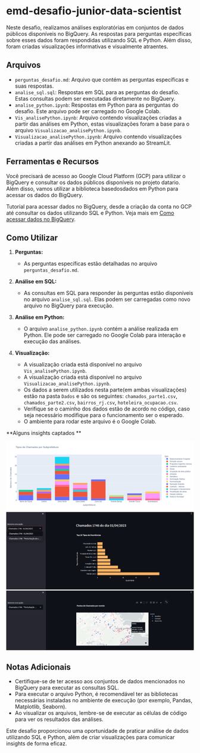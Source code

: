 # emd-desafio-junior-data-scientist


Neste desafio, realizamos análises exploratórias em conjuntos de dados públicos disponíveis no BigQuery. As respostas para perguntas específicas sobre esses dados foram respondidas utilizando SQL e Python. Além disso, foram criadas visualizações informativas e visualmente atraentes.

## Arquivos

- `perguntas_desafio.md`: Arquivo que contém as perguntas específicas e suas respostas.
- `analise_sql.sql`: Respostas em SQL para as perguntas do desafio. Estas consultas podem ser executadas diretamente no BigQuery.
- `analise_python.ipynb`: Respostas em Python para as perguntas do desafio. Este arquivo pode ser carregado no Google Colab.
-  `Vis_analisePython.ipynb`: Arquivo  contendo visualizações criadas a partir das análises em Python, estas visualizações foram a base para o arquivo `Visualizacao_analisePython.ipynb`.
- `Visualizacao_analisePython.ipynb`: Arquivo  contendo visualizações criadas a partir das análises em Python anexando ao StreamLit.

## Ferramentas e Recursos
Você precisará de acesso ao Google Cloud Platform (GCP) para utilizar o BigQuery e consultar os dados públicos disponíveis no projeto datario. Além disso, vamos utilizar a biblioteca basedosdados em Python para acessar os dados do BigQuery.

Tutorial para acessar dados no BigQuery, desde a criação da conta no GCP até consultar os dados utilizando SQL e Python. Veja mais em [Como acessar dados no BigQuery](https://docs.dados.rio/tutoriais/como-acessar-dados/#acessando-dados-via-bigquery).


## Como Utilizar

1. **Perguntas:**
   - As perguntas específicas estão detalhadas no arquivo `perguntas_desafio.md`.

2. **Análise em SQL:**
   - As consultas em SQL para responder às perguntas estão disponíveis no arquivo `analise_sql.sql`. Elas podem ser carregadas como novo arquivo no BigQuery para execução.

3. **Análise em Python:**
   - O arquivo `analise_python.ipynb` contém a análise realizada em Python. Ele pode ser carregado no Google Colab para interação e execução das análises.

4. **Visualização:**
   - A visualização criada está disponível no arquivo `Vis_analisePython.ipynb`. 
   - A visualização criada está disponível no arquivo `Visualizacao_analisePython.ipynb`.
   - Os dados a serem utilizados nesta parte(em ambas visualizações) estão na pasta `Dados` e são os seguintes: `chamados_parte1.csv`, `chamados_parte2.csv`, `bairros_rj.csv`, `hoteleira_ocupacao.csv`.
   - Verifique se o caminho dos dados estão de acordo no código, caso seja necessário modifique para o funcionamento ser o esperado.
   - O ambiente para rodar este arquivo é o Google Colab.

**Alguns insights captados **

<img src="newplot (11).png">

<img src="Captura de tela 2024-02-25 093550.png">

<img src="Captura de tela 2024-02-25 093710.png">


## Notas Adicionais

- Certifique-se de ter acesso aos conjuntos de dados mencionados no BigQuery para executar as consultas SQL.
- Para executar o arquivo Python, é recomendável ter as bibliotecas necessárias instaladas no ambiente de execução (por exemplo, Pandas, Matplotlib, Seaborn).
- Ao visualizar os arquivos, lembre-se de executar as células de código para ver os resultados das análises.

Este desafio proporcionou uma oportunidade de praticar análise de dados utilizando SQL e Python, além de criar visualizações para comunicar insights de forma eficaz.
